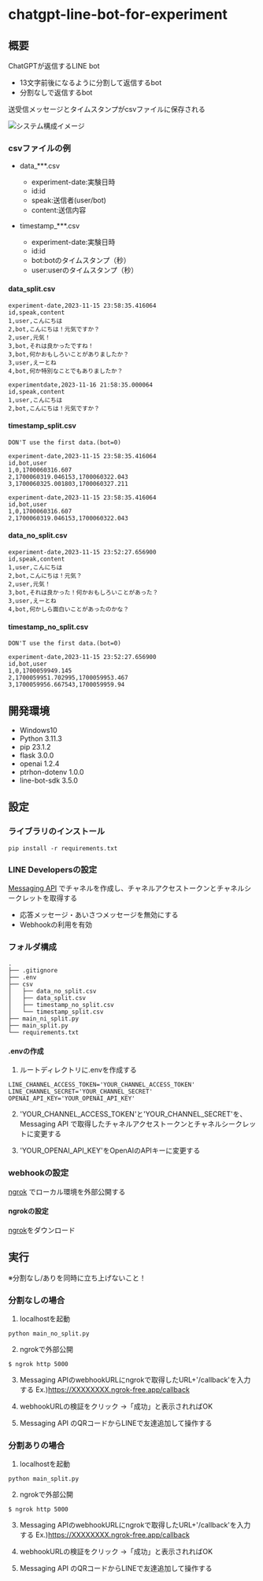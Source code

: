# chatgpt-line-bot-for-experiment

## 概要

ChatGPTが返信するLINE bot
* 13文字前後になるように分割して返信するbot
* 分割なしで返信するbot


送受信メッセージとタイムスタンプがcsvファイルに保存される

![システム構成イメージ](https://github.com/ayakakawabe/chatgpt-line-bot-for-experiment/assets/103473179/200b8603-aebe-4ac4-b92a-c354416d6309)


### csvファイルの例

* data_***.csv
  * experiment-date:実験日時
  * id:id
  * speak:送信者(user/bot)
  * content:送信内容
    
* timestamp_***.csv
  * experiment-date:実験日時
  * id:id
  * bot:botのタイムスタンプ（秒）
  * user:userのタイムスタンプ（秒）
    
#### data_split.csv
```
experiment-date,2023-11-15 23:58:35.416064
id,speak,content
1,user,こんにちは
2,bot,こんにちは！元気ですか？
2,user,元気！
3,bot,それは良かったですね！
3,bot,何かおもしろいことがありましたか？
3,user,えーとね
4,bot,何か特別なことでもありましたか？

experimentdate,2023-11-16 21:58:35.000064
id,speak,content
1,user,こんにちは
2,bot,こんにちは！元気ですか？
```

#### timestamp_split.csv
```
DON'T use the first data.(bot=0)

experiment-date,2023-11-15 23:58:35.416064
id,bot,user
1,0,1700060316.607
2,1700060319.046153,1700060322.043
3,1700060325.001803,1700060327.211

experiment-date,2023-11-15 23:58:35.416064
id,bot,user
1,0,1700060316.607
2,1700060319.046153,1700060322.043
```

#### data_no_split.csv
```
experiment-date,2023-11-15 23:52:27.656900
id,speak,content
1,user,こんにちは
2,bot,こんにちは！元気？
2,user,元気！
3,bot,それは良かった！何かおもしろいことがあった？
3,user,えーとね
4,bot,何かしら面白いことがあったのかな？
```

#### timestamp_no_split.csv
```
DON'T use the first data.(bot=0)

experiment-date,2023-11-15 23:52:27.656900
id,bot,user
1,0,1700059949.145
2,1700059951.702995,1700059953.467
3,1700059956.667543,1700059959.94
```


## 開発環境

* Windows10
* Python 3.11.3
* pip 23.1.2
* flask 3.0.0
* openai 1.2.4
* ptrhon-dotenv 1.0.0
* line-bot-sdk 3.5.0

## 設定

### ライブラリのインストール
```
pip install -r requirements.txt
```

### LINE Developersの設定

[Messaging API](https://developers.line.biz/ja/docs/messaging-api/getting-started/) でチャネルを作成し、チャネルアクセストークンとチャネルシークレットを取得する

* 応答メッセージ・あいさつメッセージを無効にする
* Webhookの利用を有効

### フォルダ構成

```
.
├── .gitignore
├── .env
├── csv
│   ├── data_no_split.csv
│   ├── data_split.csv
│   ├── timestamp_no_split.csv
│   └── timestamp_split.csv
├── main_ni_split.py
├── main_split.py
└── requirements.txt
```

#### .envの作成

1. ルートディレクトリに.envを作成する

```
LINE_CHANNEL_ACCESS_TOKEN='YOUR_CHANNEL_ACCESS_TOKEN'
LINE_CHANNEL_SECRET='YOUR_CHANNEL_SECRET'
OPENAI_API_KEY='YOUR_OPENAI_API_KEY'
```

2. 'YOUR_CHANNEL_ACCESS_TOKEN'と'YOUR_CHANNEL_SECRET'を、Messaging API で取得したチャネルアクセストークンとチャネルシークレットに変更する

3. 'YOUR_OPENAI_API_KEY'をOpenAIのAPIキーに変更する


### webhookの設定

[ngrok](https://ngrok.com/) でローカル環境を外部公開する

#### ngrokの設定
[ngrok](https://ngrok.com/)をダウンロード



## 実行
※分割なし/ありを同時に立ち上げないこと！

### 分割なしの場合

1. localhostを起動
```
python main_no_split.py
```

2. ngrokで外部公開
```
$ ngrok http 5000
```

3. Messaging APIのwebhookURLにngrokで取得したURL+'/callback'を入力する
  Ex.)https://XXXXXXXX.ngrok-free.app/callback

4. webhookURLの検証をクリック
→「成功」と表示されればOK

5. Messaging API のQRコードからLINEで友達追加して操作する


### 分割ありの場合

1. localhostを起動
```
python main_split.py
```

2. ngrokで外部公開
```
$ ngrok http 5000
```

3. Messaging APIのwebhookURLにngrokで取得したURL+'/callback'を入力する
  Ex.)https://XXXXXXXX.ngrok-free.app/callback

4. webhookURLの検証をクリック
→「成功」と表示されればOK

5. Messaging API のQRコードからLINEで友達追加して操作する
